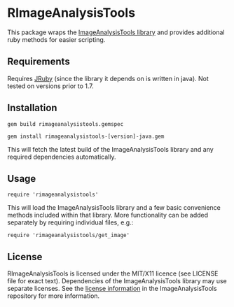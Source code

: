 # RImageAnalysisTools

This package wraps the [ImageAnalysisTools library](http://cjfuller.github.com/imageanalysistools/) and provides additional ruby methods for easier scripting.

## Requirements

Requires [JRuby](http://jruby.org) (since the library it depends on is written in java).  Not tested on versions prior to 1.7.

## Installation

`gem build rimageanalysistools.gemspec`

`gem install rimageanalysistools-[version]-java.gem`

This will fetch the latest build of the ImageAnalysisTools library and any required dependencies automatically.

## Usage

`require 'rimageanalysistools'`

This will load the ImageAnalysisTools library and a few basic convenience methods included within that library.  More functionality can be added separately by requiring individual files, e.g.:

`require 'rimageanalysistools/get_image'`

## License

RImageAnalysisTools is licensed under the MIT/X11 licence (see LICENSE file for exact text).  Dependencies of the ImageAnalysisTools library may use separate licenses.  See the [license information](https://github.com/cjfuller/imageanalysistools/tree/master/LICENSES) in the ImageAnalysisTools repository for more information.


